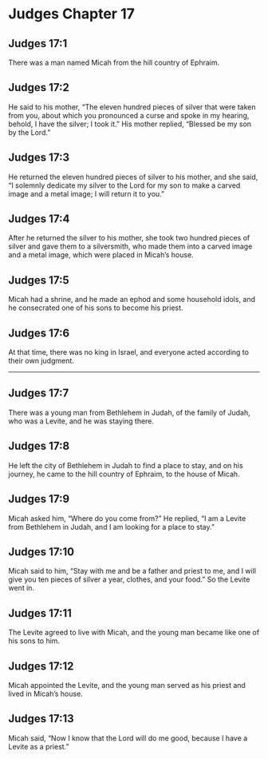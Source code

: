 # Judges Chapter 17

## Judges 17:1

There was a man named Micah from the hill country of Ephraim.

## Judges 17:2

He said to his mother, “The eleven hundred pieces of silver that were taken from you, about which you pronounced a curse and spoke in my hearing, behold, I have the silver; I took it.” His mother replied, “Blessed be my son by the Lord.”

## Judges 17:3

He returned the eleven hundred pieces of silver to his mother, and she said, “I solemnly dedicate my silver to the Lord for my son to make a carved image and a metal image; I will return it to you.”

## Judges 17:4

After he returned the silver to his mother, she took two hundred pieces of silver and gave them to a silversmith, who made them into a carved image and a metal image, which were placed in Micah’s house.

## Judges 17:5

Micah had a shrine, and he made an ephod and some household idols, and he consecrated one of his sons to become his priest.

## Judges 17:6

At that time, there was no king in Israel, and everyone acted according to their own judgment.

---

## Judges 17:7

There was a young man from Bethlehem in Judah, of the family of Judah, who was a Levite, and he was staying there.

## Judges 17:8

He left the city of Bethlehem in Judah to find a place to stay, and on his journey, he came to the hill country of Ephraim, to the house of Micah.

## Judges 17:9

Micah asked him, “Where do you come from?” He replied, “I am a Levite from Bethlehem in Judah, and I am looking for a place to stay.”

## Judges 17:10

Micah said to him, “Stay with me and be a father and priest to me, and I will give you ten pieces of silver a year, clothes, and your food.” So the Levite went in.

## Judges 17:11

The Levite agreed to live with Micah, and the young man became like one of his sons to him.

## Judges 17:12

Micah appointed the Levite, and the young man served as his priest and lived in Micah’s house.

## Judges 17:13

Micah said, “Now I know that the Lord will do me good, because I have a Levite as a priest.”
